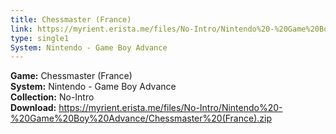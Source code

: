 ```yaml
---
title: Chessmaster (France)
link: https://myrient.erista.me/files/No-Intro/Nintendo%20-%20Game%20Boy%20Advance/Chessmaster%20(France).zip
type: single1
System: Nintendo - Game Boy Advance
---
```

<b>Game:</b> Chessmaster (France)<br>
<b>System:</b> Nintendo - Game Boy Advance<br>
<b>Collection:</b> No-Intro<br>
<b>Download:</b> https://myrient.erista.me/files/No-Intro/Nintendo%20-%20Game%20Boy%20Advance/Chessmaster%20(France).zip